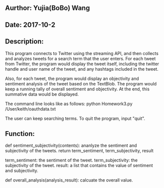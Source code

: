 ##  Aurthor: Yujia(BoBo) Wang
##  Date: 2017-10-2

##  Description:

This program connects to Twitter using the streaming API, and then collects and analyzes tweets for a search term that the user enters. For each tweet from Twitter, the program would display the tweet itself, including the twitter handle and user name of the tweet, and any hashtags included in the tweet. 

Also, for each tweet, the program would display an objectivity and sentiment analysis of the tweet based on the TextBlob. The program would keep a running tally of overall sentiment and objectivity. At the end, this summative data would be displayed. 

The command line looks like as follows:
python Homework3.py /User/keith/oauthdata.txt

The user can keep searching terms. To quit the program, input "quit".

## Function:

def sentiment_subjectivity(contents):
ananlyze the sentiment and subjectivity of the tweets.
return term_sentiment, term_subjectivity, result

term_sentiment: the sentiment of the tweet.
term_subjectivity: the subjectivity of the tweet.
result: a list that contains the value of sentiment and subjectivity.

def overall_analysis(analysis_result):
calcuate the overall value.


